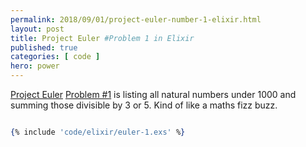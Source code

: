 ```yaml
---
permalink: 2018/09/01/project-euler-number-1-elixir.html
layout: post
title: Project Euler #Problem 1 in Elixir
published: true 
categories: [ code ]
hero: power
---
```


<a href="https://projecteuler.net/">Project Euler</a> <a href="https://projecteuler.net/problem=1">Problem #1</a> is 
listing all natural numbers under 1000 and summing those divisible by 3 or 5. Kind of like a maths fizz buzz.

```elixir

{% include 'code/elixir/euler-1.exs' %}

```
